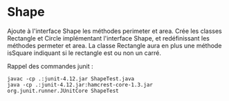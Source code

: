 # Shape

Ajoute à l'interface Shape les méthodes perimeter et area.
Crée les classes Rectangle et Circle implémentant l'interface Shape, et redéfinissant les méthodes permeter et area.
La classe Rectangle aura en plus une méthode isSquare indiquant si le rectangle est ou non un carré.


Rappel des commandes junit :

    javac -cp .:junit-4.12.jar ShapeTest.java
    java -cp .:junit-4.12.jar:hamcrest-core-1.3.jar org.junit.runner.JUnitCore ShapeTest
